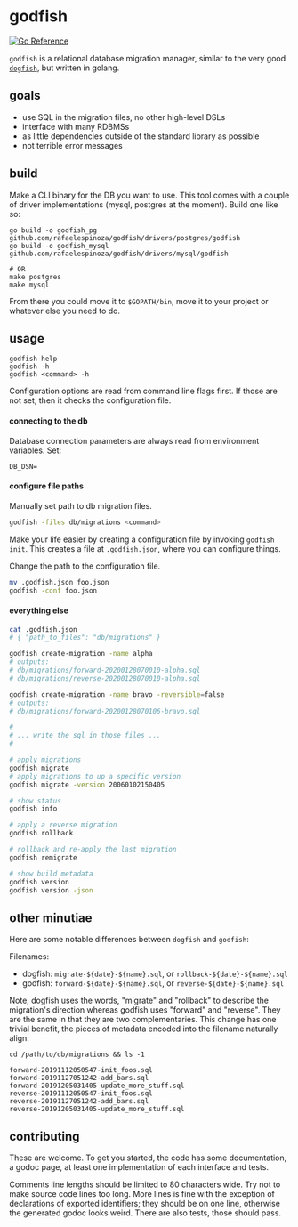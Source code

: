 # godfish

[![Go Reference](https://pkg.go.dev/badge/github.com/rafaelespinoza/godfish.svg)](https://pkg.go.dev/github.com/rafaelespinoza/godfish)

`godfish` is a relational database migration manager, similar to the very
good [`dogfish`](https://github.com/dwb/dogfish), but written in golang.

## goals

- use SQL in the migration files, no other high-level DSLs
- interface with many RDBMSs
- as little dependencies outside of the standard library as possible
- not terrible error messages

## build

Make a CLI binary for the DB you want to use. This tool comes with a couple of
driver implementations (mysql, postgres at the moment). Build one like so:

```
go build -o godfish_pg    github.com/rafaelespinoza/godfish/drivers/postgres/godfish
go build -o godfish_mysql github.com/rafaelespinoza/godfish/drivers/mysql/godfish

# OR
make postgres
make mysql
```

From there you could move it to `$GOPATH/bin`, move it to your project or
whatever else you need to do.

## usage

```
godfish help
godfish -h
godfish <command> -h
```

Configuration options are read from command line flags first. If those are not
set, then it checks the configuration file.

#### connecting to the db

Database connection parameters are always read from environment variables. Set:
```
DB_DSN=
```

#### configure file paths

Manually set path to db migration files.

```sh
godfish -files db/migrations <command>
```

Make your life easier by creating a configuration file by invoking `godfish
init`. This creates a file at `.godfish.json`, where you can configure things.

Change the path to the configuration file.

```sh
mv .godfish.json foo.json
godfish -conf foo.json
```

#### everything else

```sh
cat .godfish.json
# { "path_to_files": "db/migrations" }

godfish create-migration -name alpha
# outputs:
# db/migrations/forward-20200128070010-alpha.sql
# db/migrations/reverse-20200128070010-alpha.sql

godfish create-migration -name bravo -reversible=false
# outputs:
# db/migrations/forward-20200128070106-bravo.sql

#
# ... write the sql in those files ...
#

# apply migrations
godfish migrate
# apply migrations to up a specific version
godfish migrate -version 20060102150405

# show status
godfish info

# apply a reverse migration
godfish rollback

# rollback and re-apply the last migration
godfish remigrate

# show build metadata
godfish version
godfish version -json
```

## other minutiae

Here are some notable differences between `dogfish` and `godfish`:

Filenames:

- dogfish: `migrate-${date}-${name}.sql`, or `rollback-${date}-${name}.sql`
- godfish: `forward-${date}-${name}.sql`, or `reverse-${date}-${name}.sql`

Note, dogfish uses the words, "migrate" and "rollback" to describe the
migration's direction whereas godfish uses "forward" and "reverse". They are
the same in that they are two complementaries. This change has one trivial
benefit, the pieces of metadata encoded into the filename naturally align:

```
cd /path/to/db/migrations && ls -1

forward-20191112050547-init_foos.sql
forward-20191127051242-add_bars.sql
forward-20191205031405-update_more_stuff.sql
reverse-20191112050547-init_foos.sql
reverse-20191127051242-add_bars.sql
reverse-20191205031405-update_more_stuff.sql
```

## contributing

These are welcome. To get you started, the code has some documentation, a godoc
page, at least one implementation of each interface and tests.

Comments line lengths should be limited to 80 characters wide. Try not to make
source code lines too long. More lines is fine with the exception of
declarations of exported identifiers; they should be on one line, otherwise the
generated godoc looks weird. There are also tests, those should pass.
